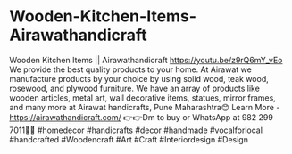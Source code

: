 # Wooden-Kitchen-Items-Airawathandicraft
Wooden Kitchen Items || Airawathandicraft  https://youtu.be/z9rQ6mY_vEo  We provide the best quality products to your home. At Airawat we manufacture products by your choice by using solid wood, teak wood, rosewood, and plywood furniture. We have an array of products like wooden articles, metal art, wall decorative items, statues, mirror frames, and many more at Airawat handicrafts, Pune Maharashtra😊  Learn More - https://airawathandicraft.com/  👉👉Dm to buy or WhatsApp at 982 299 7011📲📞  #homedecor #handicrafts #decor #handmade #vocalforlocal #handcrafted #Woodencraft #Art #Craft #Interiordesign #Design

